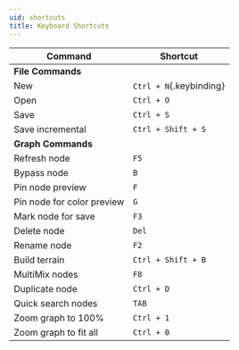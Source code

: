 ```yaml
---
uid: shortcuts
title: Keyboard Shortcuts
---
```


| Command                    | Shortcut           |
| -------------------------- | ------------------ |
| **File Commands**          |
| New                        | `Ctrl + N`{.keybinding}         |
| Open                       | `Ctrl + O`         |
| Save                       | `Ctrl + S`         |
| Save incremental           | `Ctrl + Shift + S` |
| **Graph Commands**         |
| Refresh node               | `F5`               |
| Bypass node                | `B`                |
| Pin node preview           | `F`                |
| Pin node for color preview | `G`                |
| Mark node for save         | `F3`               |
| Delete node                | `Del`              |
| Rename node                | `F2`               |
| Build terrain              | `Ctrl + Shift + B` |
| MultiMix nodes            | `F8`               |
| Duplicate node             | `Ctrl + D`         |
| Quick search nodes         | `TAB`              |
| Zoom graph to 100%         | `Ctrl + 1`         |
| Zoom graph to fit all      | `Ctrl + 0`         |
